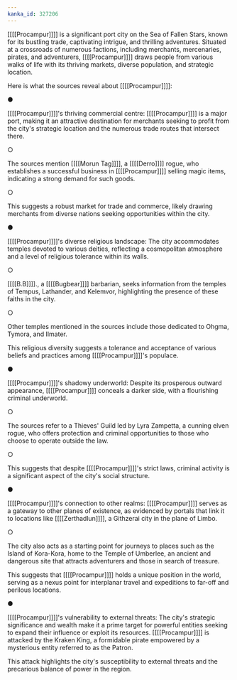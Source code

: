 ```yaml
---
kanka_id: 327206
---
```


[[[[Procampur]]]] is a significant port city on the Sea of Fallen Stars, known for its bustling trade, captivating intrigue, and thrilling adventures. Situated at a crossroads of numerous factions, including merchants, mercenaries, pirates, and adventurers, [[[[Procampur]]]] draws people from various walks of life with its thriving markets, diverse population, and strategic location.

Here is what the sources reveal about [[[[Procampur]]]]:

●

[[[[Procampur]]]]'s thriving commercial centre: [[[[Procampur]]]] is a major port, making it an attractive destination for merchants seeking to profit from the city's strategic location and the numerous trade routes that intersect there.

○

The sources mention [[[[Morun Tag]]]], a [[[[Derro]]]] rogue, who establishes a successful business in [[[[Procampur]]]] selling magic items, indicating a strong demand for such goods.

○

This suggests a robust market for trade and commerce, likely drawing merchants from diverse nations seeking opportunities within the city.

●

[[[[Procampur]]]]'s diverse religious landscape: The city accommodates temples devoted to various deities, reflecting a cosmopolitan atmosphere and a level of religious tolerance within its walls.

○

[[[[B.B]]]]., a [[[[Bugbear]]]] barbarian, seeks information from the temples of Tempus, Lathander, and Kelemvor, highlighting the presence of these faiths in the city.

○

Other temples mentioned in the sources include those dedicated to Ohgma, Tymora, and Ilmater.

This religious diversity suggests a tolerance and acceptance of various beliefs and practices among [[[[Procampur]]]]'s populace.

●

[[[[Procampur]]]]'s shadowy underworld: Despite its prosperous outward appearance, [[[[Procampur]]]] conceals a darker side, with a flourishing criminal underworld.

○

The sources refer to a Thieves' Guild led by Lyra Zampetta, a cunning elven rogue, who offers protection and criminal opportunities to those who choose to operate outside the law.

○

This suggests that despite [[[[Procampur]]]]'s strict laws, criminal activity is a significant aspect of the city's social structure.

●

[[[[Procampur]]]]'s connection to other realms: [[[[Procampur]]]] serves as a gateway to other planes of existence, as evidenced by portals that link it to locations like [[[[Zerthadlun]]]], a Githzerai city in the plane of Limbo.

○

The city also acts as a starting point for journeys to places such as the Island of Kora-Kora, home to the Temple of Umberlee, an ancient and dangerous site that attracts adventurers and those in search of treasure.

This suggests that [[[[Procampur]]]] holds a unique position in the world, serving as a nexus point for interplanar travel and expeditions to far-off and perilous locations.

●

[[[[Procampur]]]]'s vulnerability to external threats: The city's strategic significance and wealth make it a prime target for powerful entities seeking to expand their influence or exploit its resources. [[[[Procampur]]]] is attacked by the Kraken King, a formidable pirate empowered by a mysterious entity referred to as the Patron.

 This attack highlights the city's susceptibility to external threats and the precarious balance of power in the region.